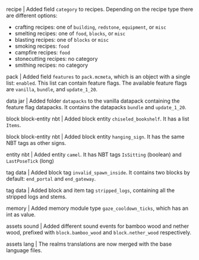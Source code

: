 recipe | Added field `category` to recipes. Depending on the recipe type there are different options:
* crafting recipes: one of `building`, `redstone`, `equipment`, or `misc`
* smelting recipes: one of `food`, `blocks`, or `misc`
* blasting recipes: one of `blocks` or `misc`
* smoking recipes: `food`
* campfire recipes: `food`
* stonecutting recipes: no category
* smithing recipes: no category

pack | Added field `features` to `pack.mcmeta`, which is an object with a single list: `enabled`. This list can contain feature flags. The available feature flags are `vanilla`, `bundle`, and `update_1_20`.

data jar | Added folder `datapacks` to the vanilla datapack containing the feature flag datapacks. It contains the datapacks `bundle` and `update_1_20`.

block block-entity nbt | Added block entity `chiseled_bookshelf`. It has a list `Items`.

block block-entity nbt | Added block entity `hanging_sign`. It has the same NBT tags as other signs.

entity nbt | Added entity `camel`. It has NBT tags `IsSitting` (boolean) and `LastPoseTick` (long)

tag data | Added block tag `invalid_spawn_inside`. It contains two blocks by default: `end_portal` and `end_gateway`.

tag data | Added block and item tag `stripped_logs`, containing all the stripped logs and stems.

memory | Added memory module type `gaze_cooldown_ticks`, which has an int as value.

assets sound | Added different sound events for bamboo wood and nether wood, prefixed with `block.bamboo_wood` and `block.nether_wood` respectively.

assets lang | The realms translations are now merged with the base language files.
